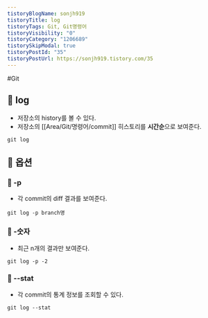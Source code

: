 ```yaml
---
tistoryBlogName: sonjh919
tistoryTitle: log
tistoryTags: Git, Git명령어
tistoryVisibility: "0"
tistoryCategory: "1206689"
tistorySkipModal: true
tistoryPostId: "35"
tistoryPostUrl: https://sonjh919.tistory.com/35
---
```

#Git 
## 🌈 log
+ 저장소의 history를 볼 수 있다.
+ 저장소의 [[Area/Git/명령어/commit]] 히스토리를 **시간순**으로 보여준다.
```git
git log
```


## 🌈 옵션
### 📌 -p
+ 각 commit의 diff 결과를 보여준다.
```
git log -p branch명
```

### 📌 -숫자
+ 최근 n개의 결과만 보여준다.
```
git log -p -2
```

### 📌 --stat
+ 각 commit의 통계 정보를 조회할 수 있다.
```
git log --stat
```